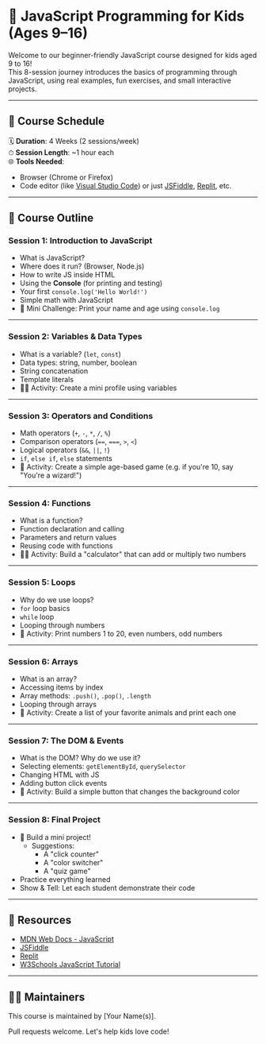 # 🧒 JavaScript Programming for Kids (Ages 9–16)

Welcome to our beginner-friendly JavaScript course designed for kids aged 9 to 16!  
This 8-session journey introduces the basics of programming through JavaScript, using real examples, fun exercises, and small interactive projects.

---

## 📅 Course Schedule

🗓 **Duration**: 4 Weeks (2 sessions/week)  
⏱ **Session Length**: ~1 hour each  
🌐 **Tools Needed**:

- Browser (Chrome or Firefox)
- Code editor (like [Visual Studio Code](https://code.visualstudio.com/)) or just [JSFiddle](https://jsfiddle.net/), [Replit](https://replit.com), etc.

---

## 🧭 Course Outline

### **Session 1: Introduction to JavaScript**

- What is JavaScript?
- Where does it run? (Browser, Node.js)
- How to write JS inside HTML
- Using the **Console** (for printing and testing)
- Your first `console.log('Hello World!')`
- Simple math with JavaScript
- 👶 Mini Challenge: Print your name and age using `console.log`

---

### **Session 2: Variables & Data Types**

- What is a variable? (`let`, `const`)
- Data types: string, number, boolean
- String concatenation
- Template literals
- 👨‍💻 Activity: Create a mini profile using variables

---

### **Session 3: Operators and Conditions**

- Math operators (`+`, `-`, `*`, `/`, `%`)
- Comparison operators (`==`, `===`, `>`, `<`)
- Logical operators (`&&`, `||`, `!`)
- `if`, `else if`, `else` statements
- 👾 Activity: Create a simple age-based game (e.g. if you're 10, say "You're a wizard!")

---

### **Session 4: Functions**

- What is a function?
- Function declaration and calling
- Parameters and return values
- Reusing code with functions
- 👨‍🔧 Activity: Build a "calculator" that can add or multiply two numbers

---

### **Session 5: Loops**

- Why do we use loops?
- `for` loop basics
- `while` loop
- Looping through numbers
- 👟 Activity: Print numbers 1 to 20, even numbers, odd numbers

---

### **Session 6: Arrays**

- What is an array?
- Accessing items by index
- Array methods: `.push()`, `.pop()`, `.length`
- Looping through arrays
- 🎯 Activity: Create a list of your favorite animals and print each one

---

### **Session 7: The DOM & Events**

- What is the DOM? Why do we use it?
- Selecting elements: `getElementById`, `querySelector`
- Changing HTML with JS
- Adding button click events
- 🧪 Activity: Build a simple button that changes the background color

---

### **Session 8: Final Project**

- 🎉 Build a mini project!
  - Suggestions:
    - A "click counter"
    - A "color switcher"
    - A "quiz game"
- Practice everything learned
- Show & Tell: Let each student demonstrate their code

---

## 🧰 Resources

- [MDN Web Docs - JavaScript](https://developer.mozilla.org/en-US/docs/Web/JavaScript)
- [JSFiddle](https://jsfiddle.net)
- [Replit](https://replit.com)
- [W3Schools JavaScript Tutorial](https://www.w3schools.com/js/)

---

## 👨‍🏫 Maintainers

This course is maintained by [Your Name(s)].

Pull requests welcome. Let's help kids love code!
